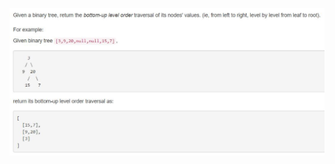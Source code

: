 ![alt tag](https://github.com/anikb92/leet-code/blob/master/Bottom_Up_Level_Order_Traversal/BottomUpLevelOrderTraversal.jpg)
